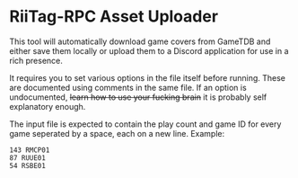 # RiiTag-RPC Asset Uploader

This tool will automatically download game covers from GameTDB and
either save them locally or upload them to a Discord application for use
in a rich presence.

It requires you to set various options in the file itself before running.
These are documented using comments in the same file. If an option is undocumented,
~~learn how to use your fucking brain~~ it is probably self explanatory enough.

The input file is expected to contain the play count and game ID for every game seperated
by a space, each on a new line. Example:
```
143 RMCP01
87 RUUE01
54 RSBE01
```
